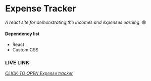 # Expense Tracker
*A react site for demonstrating the incomes and expenses earning*. :smile:

#### Dependency list
- React
- Custom CSS

### LIVE LINK
[*CLICK TO OPEN Expense tracker*](https://mehedikhokon.github.io/expense-tracker/)  
